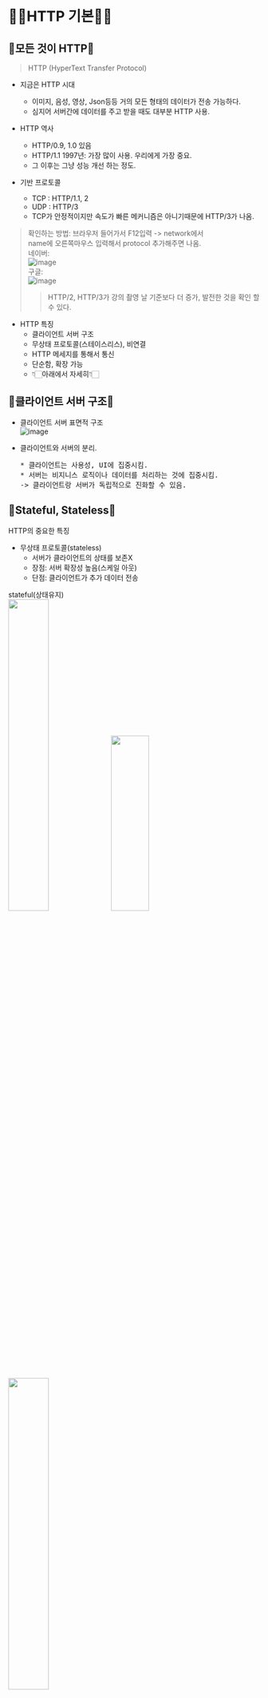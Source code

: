 # 🐱‍🏍HTTP 기본🐱‍🏍

## 🤖모든 것이 HTTP🤖
> HTTP (HyperText Transfer Protocol)

* 지금은 HTTP 시대
    * 이미지, 음성, 영상, Json등등 거의 모든 형태의 데이터가 전송 가능하다.  
    * 심지어 서버간에 데이터를 주고 받을 때도 대부분 HTTP 사용.

* HTTP 역사
    * HTTP/0.9, 1.0 있음  
    * HTTP/1.1 1997년: 가장 많이 사용. 우리에게 가장 중요.  
    * 그 이후는 그냥 성능 개선 하는 정도.

* 기반 프로토콜  
    * TCP : HTTP/1.1, 2  
    * UDP : HTTP/3  
    * TCP가 안정적이지만 속도가 빠른 메커니즘은 아니기때문에 HTTP/3가 나옴.
    
> 확인하는 방법: 브라우저 들어가서 F12입력 -> network에서  
> name에 오른쪽마우스 입력해서 protocol 추가해주면 나옴.  
네이버:  
![image](https://user-images.githubusercontent.com/77817094/173282852-b2924ccb-110c-4f4b-9452-d51bc4a31e5a.png)  
구글:  
![image](https://user-images.githubusercontent.com/77817094/173283158-808e57c6-4dbb-4507-a2fe-a253adfbd0a2.png)  
> > HTTP/2, HTTP/3가 강의 촬영 날 기준보다 더 증가, 발전한 것을 확인 할 수 있다.

* HTTP 특징
    * 클라이언트 서버 구조  
    * 무상태 프로토콜(스테이스리스), 비연결  
    * HTTP 메세지를 통해서 통신  
    * 단순함, 확장 가능    
    * 👇🏻아래에서 자세히👇🏻


## 🤖클라이언트 서버 구조🤖

* 클라이언트 서버 표면적 구조  
    ![image](https://user-images.githubusercontent.com/77817094/173283864-7848df63-8125-4b8b-9a11-d3335f4619af.png)  

* 클라이언트와 서버의 분리.
    <pre>
  * 클라이언트는 사용성, UI에 집중시킴.   
  * 서버는 비지니스 로직이나 데이터를 처리하는 것에 집중시킴.  
  -> 클라이언트랑 서버가 독립적으로 진화할 수 있음. </pre>

## 🤖Stateful, Stateless🤖

HTTP의 중요한 특징
* 무상태 프로토콜(stateless)
    * 서버가 클라이언트의 상태를 보존X
    * 장점: 서버 확장성 높음(스케일 아웃)
    * 단점: 클라이언트가 추가 데이터 전송

stateful(상태유지)  
<img src = "https://user-images.githubusercontent.com/77817094/174275100-231d8233-9b70-4f18-80ff-39b185f802e7.png" width="40%" height="40%">
<img src = "https://user-images.githubusercontent.com/77817094/174275132-4096852e-5955-43e4-8e66-438f33d0634e.png" width="39%" height="30%">
<img src = "https://user-images.githubusercontent.com/77817094/174275183-d24d0f09-e150-4dae-a901-911a2bfa9f72.png" width="40%" height="40%">

stateless(무상태)  
<img src = "https://user-images.githubusercontent.com/77817094/174275215-d00dddfa-3b11-48c7-bf90-367cd6e5849f.png" width="40%" height="40%">
<img src = "https://user-images.githubusercontent.com/77817094/174275253-cf2a2150-c95e-4b9a-89b7-2fbe76c6228f.png" width="42%" height="40%">

정리
![image](https://user-images.githubusercontent.com/77817094/174275719-5fea390b-4ffb-4913-8e23-e727c5eb4b4a.png)

## 🤖비 연결성(connectionless)🤖
## 🤖HTTP 메세지🤖
